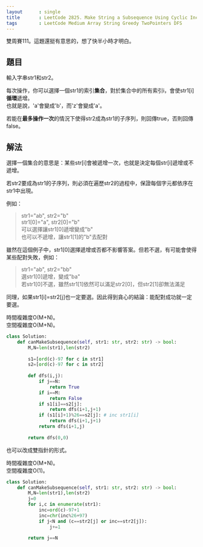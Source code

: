 ```yaml
---
layout      : single
title       : LeetCode 2825. Make String a Subsequence Using Cyclic Increments
tags        : LeetCode Medium Array String Greedy TwoPointers DFS
---
```

雙周賽111。這題還挺有意思的，想了快半小時才明白。  

## 題目

輸入字串str1和str2。  

每次操作，你可以選擇一個str1的索引**集合**，對於集合中的所有索引i，會使str1[i]**循環**遞增。  
也就是說，'a'會變成'b'，而'z'會變成'a'。  

若能在**最多操作一次**的情況下使得str2成為str1的子序列，則回傳true，否則回傳false。  

## 解法

選擇一個集合的意思是：某些str[i]會被遞增一次，也就是決定每個str[i]遞增或不遞增。  

若str2要成為str1的子序列，則必須在遍歷str2的過程中，保證每個字元都依序在str1中出現。  

例如：  
> str1="ab", str2="b"  
> str1[0]="a", str2[0]="b"  
> 可以選擇讓str1[0]遞增變成"b"  
> 也可以不遞增，讓str1[1]的"b"去配對  

雖然在這個例子中，str1[0]選擇遞增或否都不影響答案。但若不選，有可能會使得某些配對失敗，例如：  
> str1="ab", str2="bb"  
> 選str1[0]遞增，變成"ba"  
> 若str1[0]不選，雖然str1[1]依然可以滿足str2[0]，但str2[1]卻無法滿足  

同理，如果str1[i]=str2[j]也一定要選。因此得到貪心的結論：能配對成功就一定要選。  

時間複雜度O(M+N)。  
空間複雜度O(M+N)。  

```python
class Solution:
    def canMakeSubsequence(self, str1: str, str2: str) -> bool:
        M,N=len(str1),len(str2)
        
        s1=[ord(c)-97 for c in str1]
        s2=[ord(c)-97 for c in str2]
        
        def dfs(i,j):
            if j==N:
                return True
            if i==M:
                return False
            if s1[i]==s2[j]:
                return dfs(i+1,j+1)
            if (s1[i]+1)%26==s2[j]: # inc str1[i]
                return dfs(i+1,j+1)
            return dfs(i+1,j)
            
        return dfs(0,0)
```

也可以改成雙指針的形式。  

時間複雜度O(M+N)。  
空間複雜度O(1)。  

```python
class Solution:
    def canMakeSubsequence(self, str1: str, str2: str) -> bool:
        M,N=len(str1),len(str2)
        j=0
        for i,c in enumerate(str1):
            inc=ord(c)-97+1
            inc=chr(inc%26+97)
            if j<N and (c==str2[j] or inc==str2[j]):
                j+=1
                
        return j==N
```
